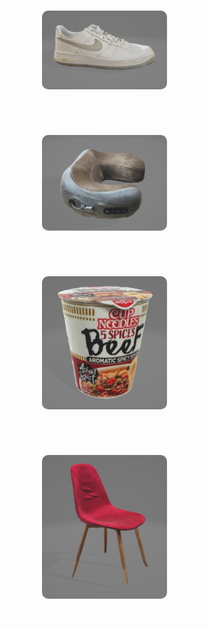<html lang="en">
<head>
    <meta charset="UTF-8">
    <meta name="viewport" content="width=device-width, initial-scale=1.0">
    <title>Modele AR Showcase</title>
    <style>
        body {
            margin: 0;
            padding: 0;
            background-image: url('fundal.jpg');
            background-size: cover;
            display: flex;
            flex-direction: column;
            align-items: center;
            justify-content: center;
            height: 100vh;
        }
        .image-link {
            display: flex;
            flex-direction: column;
            align-items: center;
            margin: 20px;
        }
        img {
            width: 200px; /* Sau orice altă dimensiune */
            height: auto;
            border-radius: 10px; /* Opțional, pentru colțuri rotunjite */
            transition: transform 0.2s; /* Animație pentru efect de hover */
        }
        img:hover {
            transform: scale(1.05); /* Mărește imaginea puțin când utilizatorul trece cu mouse-ul peste */
        }
        .image-text {
            margin-top: 10px;
            text-align: center;
            color: white; /* Schimbă culoarea textului dacă este necesar pentru a se potrivi cu fundalul */
            font-size: 16px; /* Ajustează mărimea textului după preferințe */
        }
    </style>
</head>
<body>

<div class="image-link">
    <a href="https://augmentedrealityweb.github.io/Produse/">
        <img src="AirForce 1.jpg" alt="AirForce 1">
    </a>
    <div class="image-text">Încălțăminte (apasă pentru modele 3D)</div>
</div>

<div class="image-link">
    <a href="https://augmentedrealityweb.github.io/Guler-Cervical/">
        <img src="guler.jpg" alt="Guler">
    </a>
    <div class="image-text">Guler Cervical (apasă pentru modele 3D)</div>
</div>

<!-- Aici începe noul bloc div adăugat -->
<div class="image-link">
    <a href="https://augmentedrealityweb.github.io/Noodle/">
        <img src="poza.jpg" alt="Noodle Pack">
    </a>
    <div class="image-text">Noodle Pack (apasă pentru model 3D)</div>
</div>

<div class="image-link">
    <a href="https://augmentedrealityweb.github.io/Scaun-Ikea/">
        <img src="Scaun.jpg" alt="Scaun Ikea">
    </a>
    <div class="image-text">Scaun Ikea (apasă pentru modele 3D)</div>
</div>

</body>
</html>
